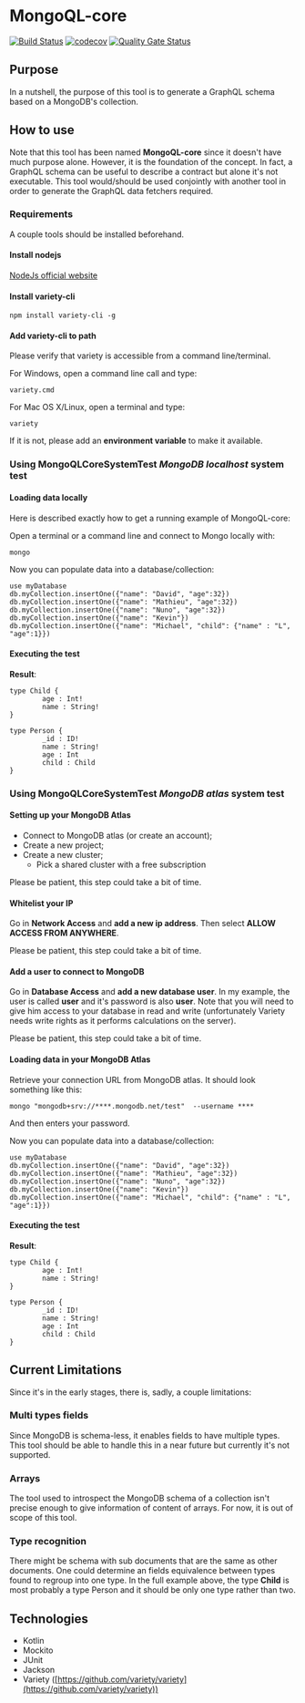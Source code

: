 # MongoQL-core
[![Build Status](https://travis-ci.com/Hellorin/MongoQL-core.svg?branch=master)](https://travis-ci.com/Hellorin/MongoQL-core)
[![codecov](https://codecov.io/gh/Hellorin/MongoQL-core/branch/master/graph/badge.svg)](https://codecov.io/gh/Hellorin/MongoQL-core)
[![Quality Gate Status](https://sonarcloud.io/api/project_badges/measure?project=Hellorin_MongoQL-core&metric=alert_status)](https://sonarcloud.io/dashboard?id=Hellorin_MongoQL-core)

## Purpose
In a nutshell, the purpose of this tool is to generate a GraphQL schema based on a MongoDB's collection.

## How to use
Note that this tool has been named **MongoQL-core** since it doesn't have much purpose alone. However, it is the foundation of the concept. In fact, a GraphQL schema can be useful to describe a contract but alone it's not executable. This tool would/should be used conjointly with another tool in order to generate the GraphQL data fetchers required.

### Requirements
A couple tools should be installed beforehand.

#### Install nodejs
[NodeJs official website](https://nodejs.org/en/download/)

#### Install variety-cli
```
npm install variety-cli -g
```

#### Add variety-cli to path
Please verify that variety is accessible from a command line/terminal.

For Windows, open a command line call and type:
```
variety.cmd
```

For Mac OS X/Linux, open a terminal and type:
```
variety
```

If it is not, please add an **environment variable** to make it available.

### Using MongoQLCoreSystemTest *MongoDB localhost* system test

#### Loading data locally
Here is described exactly how to get a running example of MongoQL-core:

Open a terminal or a command line and connect to Mongo locally with:
```
mongo
```
Now you can populate data into a database/collection:
```
use myDatabase
db.myCollection.insertOne({"name": "David", "age":32})
db.myCollection.insertOne({"name": "Mathieu", "age":32})
db.myCollection.insertOne({"name": "Nuno", "age":32})
db.myCollection.insertOne({"name": "Kevin"})
db.myCollection.insertOne({"name": "Michael", "child": {"name" : "L", "age":1}})
```

#### Executing the test
__Result__:
```
type Child {
        age : Int!
        name : String!
}

type Person {
        _id : ID!
        name : String!
        age : Int
        child : Child
}
```

### Using MongoQLCoreSystemTest *MongoDB atlas* system test

#### Setting up your MongoDB Atlas
- Connect to MongoDB atlas (or create an account);
- Create a new project;
- Create a new cluster;
    - Pick a shared cluster with a free subscription

Please be patient, this step could take a bit of time.

#### Whitelist your IP 
Go in **Network Access** and **add a new ip address**. Then select **ALLOW ACCESS FROM ANYWHERE**. 

Please be patient, this step could take a bit of time.

#### Add a user to connect to MongoDB
Go in **Database Access** and **add a new database user**. In my example, the user is called **user** and it's password is also **user**.
Note that you will need to give him access to your database in read and write (unfortunately Variety needs write rights as it performs calculations on the server).

Please be patient, this step could take a bit of time.

#### Loading data in your MongoDB Atlas
Retrieve your connection URL from MongoDB atlas. It should look something like this:
```
mongo "mongodb+srv://****.mongodb.net/test"  --username ****
```
And then enters your password.

Now you can populate data into a database/collection:
```
use myDatabase
db.myCollection.insertOne({"name": "David", "age":32})
db.myCollection.insertOne({"name": "Mathieu", "age":32})
db.myCollection.insertOne({"name": "Nuno", "age":32})
db.myCollection.insertOne({"name": "Kevin"})
db.myCollection.insertOne({"name": "Michael", "child": {"name" : "L", "age":1}})
```

#### Executing the test
__Result__:
```
type Child {
        age : Int!
        name : String!
}

type Person {
        _id : ID!
        name : String!
        age : Int
        child : Child
}
```

## Current Limitations
Since it's in the early stages, there is, sadly, a couple limitations:

### Multi types fields
Since MongoDB is schema-less, it enables fields to have multiple types. This tool should be able to handle this in a near future but currently it's not supported.

### Arrays
The tool used to introspect the MongoDB schema of a collection isn't precise enough to give information of content of arrays. For now, it is out of scope of this tool.

### Type recognition
There might be schema with sub documents that are the same as other documents. One could determine an fields equivalence between types found to regroup into one type. In the full example above, the type **Child** is most probably a type Person and it should be only one type rather than two.

## Technologies
- Kotlin
- Mockito
- JUnit
- Jackson
- Variety ([https://github.com/variety/variety](https://github.com/variety/variety))

